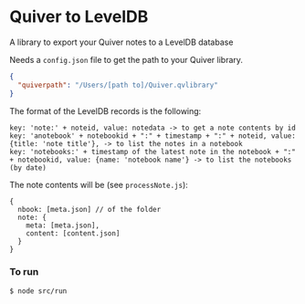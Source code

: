 # Quiver to LevelDB

A library to export your Quiver notes to a LevelDB database

Needs a `config.json` file to get the path to your Quiver library.

```json
{
  "quiverpath": "/Users/[path to]/Quiver.qvlibrary"
}
```

The format of the LevelDB records is the following:

```
key: 'note:' + noteid, value: notedata -> to get a note contents by id
key: 'anotebook' + notebookid + ":" + timestamp + ":" + noteid, value: {title: 'note title'}, -> to list the notes in a notebook
key: 'notebooks:' + timestamp of the latest note in the notebook + ":" + notebookid, value: {name: 'notebook name'} -> to list the notebooks (by date)
```
The note contents will be (see `processNote.js`):

```
{
  nbook: [meta.json] // of the folder
  note: {
    meta: [meta.json],
    content: [content.json]
  }
}
```

### To run

```
$ node src/run
```
